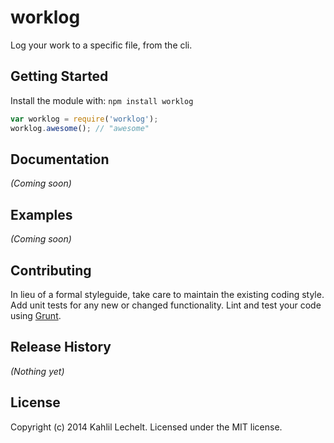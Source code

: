 # worklog

Log your work to a specific file, from the cli.

## Getting Started
Install the module with: `npm install worklog`

```javascript
var worklog = require('worklog');
worklog.awesome(); // "awesome"
```

## Documentation
_(Coming soon)_

## Examples
_(Coming soon)_

## Contributing
In lieu of a formal styleguide, take care to maintain the existing coding style. Add unit tests for any new or changed functionality. Lint and test your code using [Grunt](http://gruntjs.com/).

## Release History
_(Nothing yet)_

## License
Copyright (c) 2014 Kahlil Lechelt. Licensed under the MIT license.
